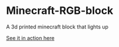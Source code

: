 # Minecraft-RGB-block
A 3d printed minecraft block that lights up

<a href="https://imgur.com/a/Y2QlG">See it in action here</a>

